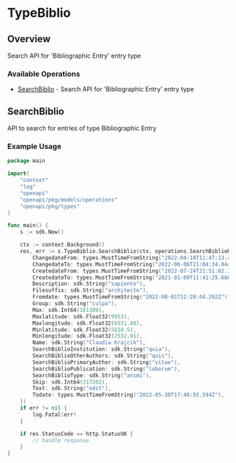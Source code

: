 # TypeBiblio

## Overview

Search API for 'Bibliographic Entry' entry type

### Available Operations

* [SearchBiblio](#searchbiblio) - Search API for 'Bibliographic Entry' entry type

## SearchBiblio

API to search for entries of type Bibliographic Entry

### Example Usage

```go
package main

import(
	"context"
	"log"
	"openapi"
	"openapi/pkg/models/operations"
	"openapi/pkg/types"
)

func main() {
    s := sdk.New()

    ctx := context.Background()
    res, err := s.TypeBiblio.SearchBiblio(ctx, operations.SearchBiblioRequest{
        ChangedateFrom: types.MustTimeFromString("2022-04-10T11:47:13.463Z"),
        ChangedateTo: types.MustTimeFromString("2022-06-06T21:04:34.044Z"),
        CreatedateFrom: types.MustTimeFromString("2022-07-24T21:51:02.112Z"),
        CreatedateTo: types.MustTimeFromString("2021-01-09T11:41:25.666Z"),
        Description: sdk.String("sapiente"),
        Filesuffix: sdk.String("architecto"),
        Fromdate: types.MustTimeFromString("2022-08-01T12:28:44.292Z"),
        Group: sdk.String("culpa"),
        Max: sdk.Int64(161309),
        Maxlatitude: sdk.Float32(9953),
        Maxlongitude: sdk.Float32(6531.08),
        Minlatitude: sdk.Float32(5818.5),
        Minlongitude: sdk.Float32(2532.91),
        Name: sdk.String("Claudia Krajcik"),
        SearchBiblioInstitution: sdk.String("quia"),
        SearchBiblioOtherAuthors: sdk.String("quis"),
        SearchBiblioPrimaryAuthor: sdk.String("vitae"),
        SearchBiblioPublication: sdk.String("laborum"),
        SearchBiblioType: sdk.String("animi"),
        Skip: sdk.Int64(317202),
        Text: sdk.String("odit"),
        Todate: types.MustTimeFromString("2022-05-30T17:48:55.594Z"),
    })
    if err != nil {
        log.Fatal(err)
    }

    if res.StatusCode == http.StatusOK {
        // handle response
    }
}
```
